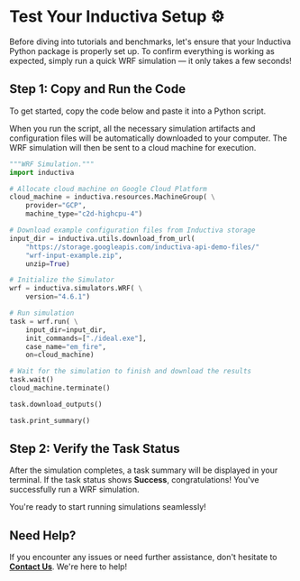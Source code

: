 # Test Your Inductiva Setup ⚙️
Before diving into tutorials and benchmarks, let's ensure that your Inductiva Python package is properly set up. To confirm everything is working as expected, simply run a quick WRF simulation — it only takes a few seconds!

## Step 1: Copy and Run the Code
To get started, copy the code below and paste it into a Python script.

When you run the script, all the necessary simulation artifacts and configuration files will be automatically downloaded to your computer. The WRF simulation will then be sent to a cloud machine for execution.

```python
"""WRF Simulation."""
import inductiva

# Allocate cloud machine on Google Cloud Platform
cloud_machine = inductiva.resources.MachineGroup( \
    provider="GCP",
    machine_type="c2d-highcpu-4")

# Download example configuration files from Inductiva storage
input_dir = inductiva.utils.download_from_url(
    "https://storage.googleapis.com/inductiva-api-demo-files/"
    "wrf-input-example.zip",
    unzip=True)

# Initialize the Simulator
wrf = inductiva.simulators.WRF( \
    version="4.6.1")

# Run simulation
task = wrf.run( \
    input_dir=input_dir,
    init_commands=["./ideal.exe"],
    case_name="em_fire",
    on=cloud_machine)

# Wait for the simulation to finish and download the results
task.wait()
cloud_machine.terminate()

task.download_outputs()

task.print_summary()
```

## Step 2: Verify the Task Status
After the simulation completes, a task summary will be displayed in your terminal. If the task status shows **Success**, congratulations! You've successfully run a WRF simulation.

You're ready to start running simulations seamlessly!

## Need Help?
If you encounter any issues or need further assistance, don't hesitate to [**Contact Us**](mailto:support@inductiva.ai). We're here to help!
